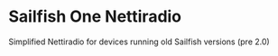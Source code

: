 # Sailfish One Nettiradio
Simplified Nettiradio for devices running old Sailfish versions (pre 2.0)
